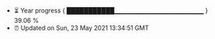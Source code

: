 - ⏳ Year progress { ███████████▁▁▁▁▁▁▁▁▁▁▁▁▁▁▁▁▁▁▁ } 39.06 %
- ⏰ Updated on Sun, 23 May 2021 13:34:51 GMT

